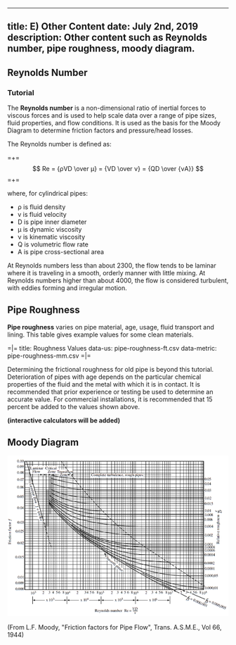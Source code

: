 -----
title: E) Other Content
date:  July 2nd, 2019
description: Other content such as Reynolds number, pipe roughness, moody diagram.
-----

## Reynolds Number

### Tutorial

The **Reynolds number** is a non-dimensional ratio of inertial forces to viscous forces and is used to help scale data over a range of pipe sizes,
fluid properties, and flow conditions. It is used as the basis for the Moody Diagram to determine friction factors and pressure/head losses.

The Reynolds number is defined as: 

=+=
$$ Re = {ρVD \over μ} = {VD \over ν} = {QD \over {νA}} $$
=+=

where, for cylindrical pipes:

- ρ is fluid density
- v is fluid velocity
- D is pipe inner diameter
- μ is dynamic viscosity
- ν is kinematic viscosity
- Q is volumetric flow rate
- A is pipe cross-sectional area

At Reynolds numbers less than about 2300, the flow tends to be laminar where it is traveling in a smooth, orderly manner with little mixing. 
At Reynolds numbers higher than about 4000, the flow is considered turbulent, with eddies forming and irregular motion.

## Pipe Roughness

**Pipe roughness** varies on pipe material, age, usage, fluid transport and lining. This table gives example values for some clean materials.

=|=
title: Roughness Values
data-us: pipe-roughness-ft.csv
data-metric: pipe-roughness-mm.csv
=|=

Determining the frictional roughness for old pipe is beyond this tutorial. Deterioration of pipes with age depends on the particular chemical properties of the fluid
and the metal with which it is in contact. It is recommended that prior experience or testing be used to determine an accurate value. For commercial installations, 
it is recommended that 15 percent be added to the values shown above.

**(interactive calculators will be added)**

## Moody Diagram

![](moody-original.png "")

(From L.F. Moody, "Friction factors for Pipe Flow", Trans. A.S.M.E., Vol 66, 1944)